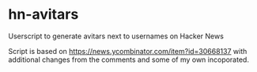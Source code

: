 # hn-avitars
Userscript to generate avitars next to usernames on Hacker News

Script is based on https://news.ycombinator.com/item?id=30668137 with additional changes from the comments and some of my own incoporated.
